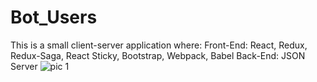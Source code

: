 # Bot_Users
This is a small client-server application where:  Front-End: React, Redux, Redux-Saga, React Sticky, Bootstrap, Webpack, Babel  Back-End: JSON Server
![pic 1](https://github.com/ayubondarenko/Bot_Users/blob/master/readMePic/rdm1.png)
